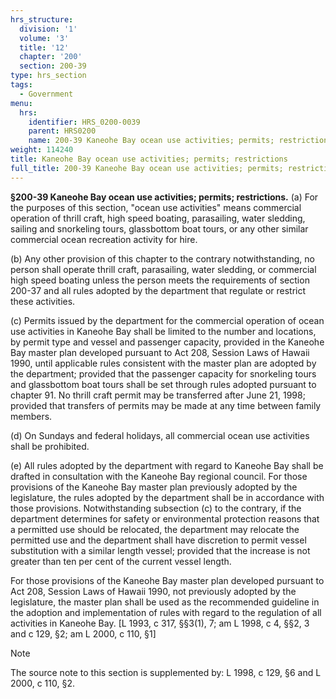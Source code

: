 ```yaml
---
hrs_structure:
  division: '1'
  volume: '3'
  title: '12'
  chapter: '200'
  section: 200-39
type: hrs_section
tags:
  - Government
menu:
  hrs:
    identifier: HRS_0200-0039
    parent: HRS0200
    name: 200-39 Kaneohe Bay ocean use activities; permits; restrictions
weight: 114240
title: Kaneohe Bay ocean use activities; permits; restrictions
full_title: 200-39 Kaneohe Bay ocean use activities; permits; restrictions
---
```

**§200-39 Kaneohe Bay ocean use activities; permits; restrictions.** (a) For the purposes of this section, "ocean use activities" means commercial operation of thrill craft, high speed boating, parasailing, water sledding, sailing and snorkeling tours, glassbottom boat tours, or any other similar commercial ocean recreation activity for hire.

(b) Any other provision of this chapter to the contrary notwithstanding, no person shall operate thrill craft, parasailing, water sledding, or commercial high speed boating unless the person meets the requirements of section 200-37 and all rules adopted by the department that regulate or restrict these activities.

(c) Permits issued by the department for the commercial operation of ocean use activities in Kaneohe Bay shall be limited to the number and locations, by permit type and vessel and passenger capacity, provided in the Kaneohe Bay master plan developed pursuant to Act 208, Session Laws of Hawaii 1990, until applicable rules consistent with the master plan are adopted by the department; provided that the passenger capacity for snorkeling tours and glassbottom boat tours shall be set through rules adopted pursuant to chapter 91\. No thrill craft permit may be transferred after June 21, 1998; provided that transfers of permits may be made at any time between family members.

(d) On Sundays and federal holidays, all commercial ocean use activities shall be prohibited.

(e) All rules adopted by the department with regard to Kaneohe Bay shall be drafted in consultation with the Kaneohe Bay regional council. For those provisions of the Kaneohe Bay master plan previously adopted by the legislature, the rules adopted by the department shall be in accordance with those provisions. Notwithstanding subsection (c) to the contrary, if the department determines for safety or environmental protection reasons that a permitted use should be relocated, the department may relocate the permitted use and the department shall have discretion to permit vessel substitution with a similar length vessel; provided that the increase is not greater than ten per cent of the current vessel length.

For those provisions of the Kaneohe Bay master plan developed pursuant to Act 208, Session Laws of Hawaii 1990, not previously adopted by the legislature, the master plan shall be used as the recommended guideline in the adoption and implementation of rules with regard to the regulation of all activities in Kaneohe Bay. [L 1993, c 317, §§3(1), 7; am L 1998, c 4, §§2, 3 and c 129, §2; am L 2000, c 110, §1]

Note

The source note to this section is supplemented by: L 1998, c 129, §6 and L 2000, c 110, §2.